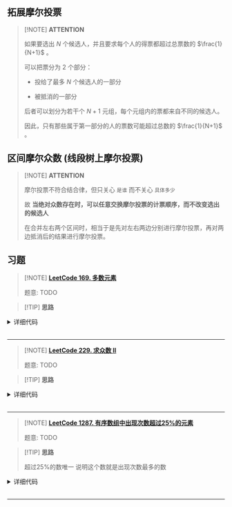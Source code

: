 ## 拓展摩尔投票

> [!NOTE] **ATTENTION**
> 
> 如果要选出 $N$ 个候选人，并且要求每个人的得票都超过总票数的 $\frac{1}{N+1}$ 。
> 
> 可以把票分为 2 个部分：
> 
> - 投给了最多 $N$ 个候选人的一部分
> 
> - 被抵消的一部分
> 
> 后者可以划分为若干个 $N+1$ 元组，每个元组内的票都来自不同的候选人。
> 
> 因此，只有那些属于第一部分的人的票数可能超过总数的 $\frac{1}{N+1}$ 。

## 区间摩尔众数 (线段树上摩尔投票)

> [!NOTE] **ATTENTION**
> 
> 摩尔投票不符合结合律，但只关心 `是谁` 而不关心 `具体多少`
> 
> 故 **当绝对众数存在时，可以任意交换摩尔投票的计票顺序，而不改变选出的候选人**
> 
> 在合并左右两个区间时，相当于是先对左右两边分别进行摩尔投票，再对两边抵消后的结果进行摩尔投票。

## 习题

> [!NOTE] **[LeetCode 169. 多数元素](https://leetcode-cn.com/problems/majority-element/)**
> 
> 题意: TODO

> [!TIP] **思路**
> 
> 

<details>
<summary>详细代码</summary>
<!-- tabs:start -->

##### **C++ 1**

```cpp
class Solution {
public:
    int majorityElement(vector<int>& nums) {
        int r, c = 0;
        for (auto x: nums)
            if (!c) r = x, c = 1;
            else if (r == x) c ++ ;
            else c -- ;
        return r;
    }
};
```

##### **C++ 2**

```cpp
class Solution {
public:
    int majorityElement(vector<int>& nums) {
        int n = nums.size();
        int res = nums[0], vote = 1;
        for (int i = 1; i < n; ++ i ) {
            if (nums[i] != res) {
                -- vote ;
                if (!vote) {
                    vote = 1;
                    res = nums[i];
                }
            } else
                ++ vote ;
        }
        return res;
    }
};
```

##### **Python**

```python
# 投票计数法
class Solution:
    def twoSum(self, arr: List[int], target: int) -> List[int]:
        n = len(arr)
        sumn = 0
        l, r = 0, n - 1
        while l < r:
            sumn = arr[l] + arr[r]
            if sumn > target:
                r -= 1
            elif sumn < target:
                l += 1
            else:return [l + 1, r + 1]
        return [-1, -1]
```

<!-- tabs:end -->
</details>

<br>

* * *

> [!NOTE] **[LeetCode 229. 求众数 II](https://leetcode-cn.com/problems/majority-element-ii/)**
> 
> 题意: TODO

> [!TIP] **思路**
> 
> 

<details>
<summary>详细代码</summary>
<!-- tabs:start -->

##### **C++**

```cpp
class Solution {
public:
    vector<int> majorityElement(vector<int>& nums) {
        int r1, r2, c1 = 0, c2 = 0;
        for (auto x: nums)
            if (c1 && x == r1) c1 ++ ;
            else if (c2 && x == r2) c2 ++ ;
            else if (!c1) r1 = x, c1 ++ ;
            else if (!c2) r2 = x, c2 ++ ;
            else c1 --, c2 -- ;
        c1 = 0, c2 = 0;
        for (auto x: nums)
            if (x == r1) c1 ++ ;
            else if (x == r2) c2 ++ ;

        vector<int> res;
        int n = nums.size();
        if (c1 > n / 3) res.push_back(r1);
        if (c2 > n / 3) res.push_back(r2);
        return res;
    }
};
```

##### **Python**

```python

```

<!-- tabs:end -->
</details>

<br>

* * *

> [!NOTE] **[LeetCode 1287. 有序数组中出现次数超过25%的元素](https://leetcode-cn.com/problems/element-appearing-more-than-25-in-sorted-array/)**
> 
> 题意: TODO

> [!TIP] **思路**
> 
> 超过25%的数唯一 说明这个数就是出现次数最多的数

<details>
<summary>详细代码</summary>
<!-- tabs:start -->

##### **C++**

```cpp
class Solution {
public:
    int findSpecialInteger(vector<int>& arr) {
        int n = arr.size();
        int res = arr[0], cnt = 1;
        vector<pair<int, int>> ve;
        for (int i = 1; i < n; ++i) {
            if (arr[i] == res)
                ++cnt;
            else {
                ve.push_back({cnt, res});
                res = arr[i];
                cnt = 1;
            }
        }
        ve.push_back({cnt, res});
        sort(ve.begin(), ve.end());
        return ve.back().second;
    }
};
```

##### **Python**

```python

```

<!-- tabs:end -->
</details>

<br>

* * *